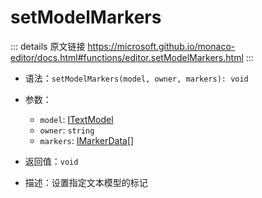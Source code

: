 # setModelMarkers
        
::: details 原文链接
https://microsoft.github.io/monaco-editor/docs.html#functions/editor.setModelMarkers.html
:::

- 语法：`setModelMarkers(model, owner, markers): void`

- 参数：
  - `model`: [ITextModel](/api/editor/ITextModel.md)
  - `owner`: `string`
  - `markers`: [IMarkerData](/api/editor/IMarkerData.md)[]
  
- 返回值：`void`

- 描述：设置指定文本模型的标记